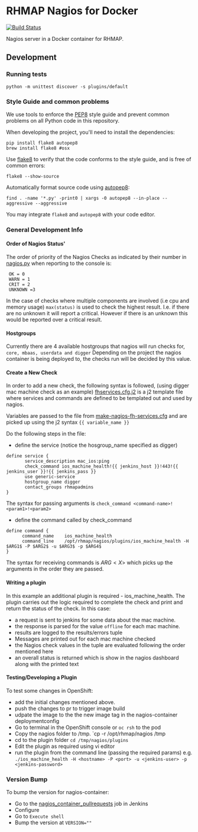 # RHMAP Nagios for Docker

[![Build Status](https://travis-ci.org/feedhenry/nagios-container.svg?branch=master)](https://travis-ci.org/feedhenry/nagios-container)

Nagios server in a Docker container for RHMAP.

## Development

### Running tests

```
python -m unittest discover -s plugins/default
```

### Style Guide and common problems

We use tools to enforce the [PEP8](https://www.python.org/dev/peps/pep-0008/)
style guide and prevent common problems on all Python code in this repository.

When developing the project, you'll need to install the dependencies:

```
pip install flake8 autopep8
brew install flake8 #osx
```

Use [flake8](https://pypi.python.org/pypi/flake8) to verify that the code
conforms to the style guide, and is free of common errors:

```
flake8 --show-source
```

Automatically format source code using
[autopep8](https://pypi.python.org/pypi/autopep8):

```
find . -name '*.py' -print0 | xargs -0 autopep8 --in-place --aggressive --aggressive
```

You may integrate `flake8` and `autopep8` with your code editor.

### General Development Info
#### Order of Nagios Status'

The order of priority of the Nagios Checks as indicated by their number in [nagios.py](plugins/default/lib/nagios.py) when reporting to the console is:
```
 OK = 0
 WARN = 1
 CRIT = 2
 UNKNOWN =3
```
In the case of checks where multiple components are involved (i.e cpu and memory usage) `max(status)` is used to check the highest result. I.e. if there are no unknown it will report a critical. However if there is an unknown this would be reported over a critical result.

#### Hostgroups

Currently there are 4 available hostgroups that nagios will run checks for, `core, mbaas, userdata and digger` Depending on the project the nagios container is being deployed to, the checks run will be decided by this value.

#### Create a New Check

In order to add a new check, the following syntax is followed, (using digger mac machine check as an example) [fhservices.cfg.j2](https://github.com/feedhenry/nagios-container/blob/master/fhservices.cfg.j2) is a j2 template file where services and commands are defined to be templated out and used by nagios.

Variables are passed to the file from [make-nagios-fh-services.cfg](https://github.com/feedhenry/nagios-container/blob/master/make-nagios-fhservices-cfg#L47-L52) and are picked up using the j2 syntax `{{ variable_name }}`

Do the following steps in the file:

* define the service (notice the hosgroup_name specified as digger)

```
define service {
       service_description mac_ios:ping
       check_command ios_machine_health!{{ jenkins_host }}!443!{{ jenkins_user }}!{{ jenkins_pass }}
       use generic-service
       hostgroup_name digger
       contact_groups rhmapadmins
}
```

The syntax for passing arguments is `check_command <command-name>!<param1>!<param2>`

* define the command called by check_command
```
define command {
      command_name    ios_machine_health
      command_line    /opt/rhmap/nagios/plugins/ios_machine_health -H $ARG1$ -P $ARG2$ -u $ARG3$ -p $ARG4$
}
```
The syntax for receiving commands is $ARG<X>$ which picks up the arguments in the order they are passed.


#### Writing a plugin

In this example an additional plugin is required - ios_machine_health. The plugin carries out the logic required to complete the check and print and return the status of the check. In this case:

* a request is sent to jenkins for some data about the mac machine.
* the response is parsed for the value `offline` for each mac machine.
* results are logged to the results/errors tuple
* Messages are printed out for each mac machine checked
* the Nagios check values in the tuple are evaluated following the order mentioned here
* an overall status is returned which is show in the nagios dashboard along with the printed text


#### Testing/Developing a Plugin

To test some changes in OpenShift:

* add the initial changes mentioned above.
* push the changes to pr to trigger image build
* udpate the image to the the new image tag in the nagios-container deploymentconfig
* Go to terminal in the OpenShift console or `oc rsh` to the pod
* Copy the nagios folder to /tmp. `cp -r /opt/rhmap/nagios /tmp
* cd to the plugin folder `cd /tmp/nagios/plugins`
* Edit the plugin as required using vi editor
* run the plugin from the command line (passing the required params) e.g. `./ios_machine_health -H <hostname> -P <port> -u <jenkins-user> -p <jenkins-password>`

### Version Bump

To bump the version for nagios-container:

* Go to the [nagios_container_pullrequests](http://bob.feedhenry.net:8080/job/nagios-container_pullrequests/) job in Jenkins
* Configure
* Go to `Execute shell`
* Bump the version at `VERSION=""`
